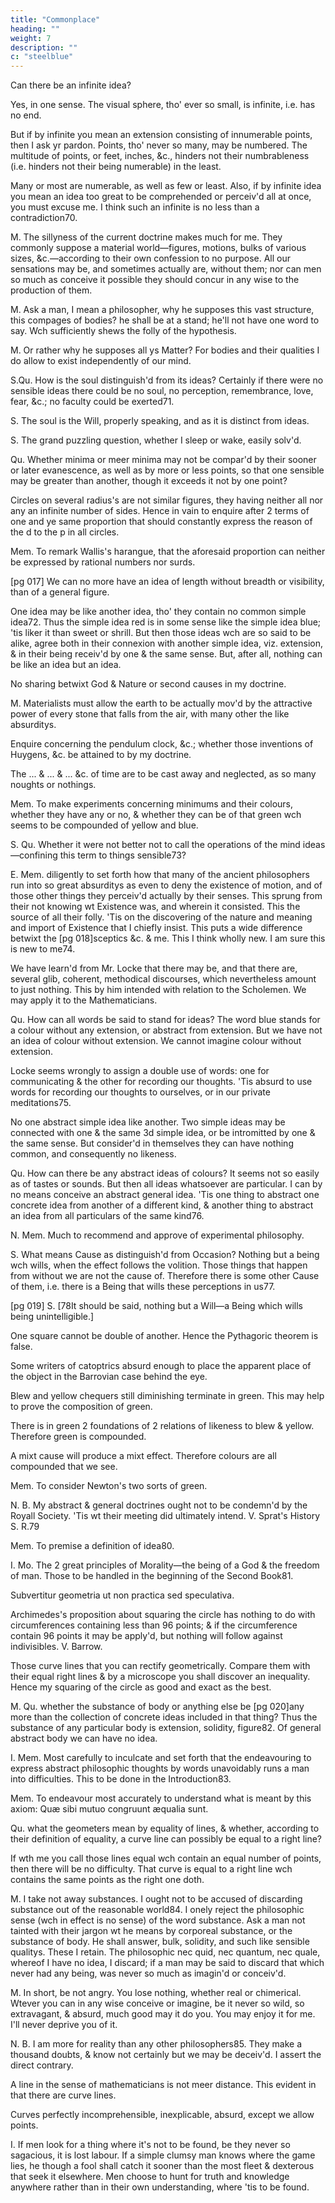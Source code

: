 ```yaml
---
title: "Commonplace"
heading: ""
weight: 7
description: ""
c: "steelblue"
---
```



Can there be an infinite idea?

Yes, in one sense. The visual sphere, tho' ever so small, is infinite, i.e. has no end.

But if by infinite you mean an extension consisting of innumerable points, then I ask yr pardon. Points, tho' never so many, may be numbered. The multitude of points, or feet, inches, &c., hinders not their numbrableness (i.e. hinders not their being numerable) in the least. 

Many or most are numerable, as well as few or least. Also, if by infinite idea you mean an idea too great to be comprehended or perceiv'd all at once, you must excuse me. I think such an infinite is no less than a contradiction70.


M. The sillyness of the current doctrine makes much for me. They commonly suppose a material world—figures, motions, bulks of various sizes, &c.—according to their own confession to no purpose. All our sensations may be, and sometimes actually are, without them; nor can men so much as conceive it possible they should concur in any wise to the production of them.

M. Ask a man, I mean a philosopher, why he supposes this vast structure, this compages of bodies? he shall be at a stand; he'll not have one word to say. Wch sufficiently shews the folly of the hypothesis.

M. Or rather why he supposes all ys Matter? For bodies and their qualities I do allow to exist independently of our mind.

S.Qu. How is the soul distinguish'd from its ideas? Certainly if there were no sensible ideas there could be no soul, no perception, remembrance, love, fear, &c.; no faculty could be exerted71.

S.
The soul is the Will, properly speaking, and as it is distinct from ideas.

S.
The grand puzzling question, whether I sleep or wake, easily solv'd.

Qu. Whether minima or meer minima may not be compar'd by their sooner or later evanescence, as well as by more or less points, so that one sensible may be greater than another, though it exceeds it not by one point?

Circles on several radius's are not similar figures, they having neither all nor any an infinite number of sides. Hence in vain to enquire after 2 terms of one and ye same proportion that should constantly express the reason of the d to the p in all circles.

Mem. To remark Wallis's harangue, that the aforesaid proportion can neither be expressed by rational numbers nor surds.

[pg 017]
We can no more have an idea of length without breadth or visibility, than of a general figure.

One idea may be like another idea, tho' they contain no common simple idea72. Thus the simple idea red is in some sense like the simple idea blue; 'tis liker it than sweet or shrill. But then those ideas wch are so said to be alike, agree both in their connexion with another simple idea, viz. extension, & in their being receiv'd by one & the same sense. But, after all, nothing can be like an idea but an idea.

No sharing betwixt God & Nature or second causes in my doctrine.

M.
Materialists must allow the earth to be actually mov'd by the attractive power of every stone that falls from the air, with many other the like absurditys.

Enquire concerning the pendulum clock, &c.; whether those inventions of Huygens, &c. be attained to by my doctrine.

The ... & ... & ... &c. of time are to be cast away and neglected, as so many noughts or nothings.

Mem. To make experiments concerning minimums and their colours, whether they have any or no, & whether they can be of that green wch seems to be compounded of yellow and blue.

S.
Qu. Whether it were not better not to call the operations of the mind ideas—confining this term to things sensible73?

E.
Mem. diligently to set forth how that many of the ancient philosophers run into so great absurditys as even to deny the existence of motion, and of those other things they perceiv'd actually by their senses. This sprung from their not knowing wt Existence was, and wherein it consisted. This the source of all their folly. 'Tis on the discovering of the nature and meaning and import of Existence that I chiefly insist. This puts a wide difference betwixt the [pg 018]sceptics &c. & me. This I think wholly new. I am sure this is new to me74.

We have learn'd from Mr. Locke that there may be, and that there are, several glib, coherent, methodical discourses, which nevertheless amount to just nothing. This by him intended with relation to the Scholemen. We may apply it to the Mathematicians.

Qu. How can all words be said to stand for ideas? The word blue stands for a colour without any extension, or abstract from extension. But we have not an idea of colour without extension. We cannot imagine colour without extension.

Locke seems wrongly to assign a double use of words: one for communicating & the other for recording our thoughts. 'Tis absurd to use words for recording our thoughts to ourselves, or in our private meditations75.

No one abstract simple idea like another. Two simple ideas may be connected with one & the same 3d simple idea, or be intromitted by one & the same sense. But consider'd in themselves they can have nothing common, and consequently no likeness.

Qu. How can there be any abstract ideas of colours? It seems not so easily as of tastes or sounds. But then all ideas whatsoever are particular. I can by no means conceive an abstract general idea. 'Tis one thing to abstract one concrete idea from another of a different kind, & another thing to abstract an idea from all particulars of the same kind76.

N.
Mem. Much to recommend and approve of experimental philosophy.

S.
What means Cause as distinguish'd from Occasion? Nothing but a being wch wills, when the effect follows the volition. Those things that happen from without we are not the cause of. Therefore there is some other Cause of them, i.e. there is a Being that wills these perceptions in us77.

[pg 019]
S.
[78It should be said, nothing but a Will—a Being which wills being unintelligible.]

One square cannot be double of another. Hence the Pythagoric theorem is false.

Some writers of catoptrics absurd enough to place the apparent place of the object in the Barrovian case behind the eye.

Blew and yellow chequers still diminishing terminate in green. This may help to prove the composition of green.

There is in green 2 foundations of 2 relations of likeness to blew & yellow. Therefore green is compounded.

A mixt cause will produce a mixt effect. Therefore colours are all compounded that we see.

Mem. To consider Newton's two sorts of green.

N. B. My abstract & general doctrines ought not to be condemn'd by the Royall Society. 'Tis wt their meeting did ultimately intend. V. Sprat's History S. R.79

Mem. To premise a definition of idea80.

I. Mo.
The 2 great principles of Morality—the being of a God & the freedom of man. Those to be handled in the beginning of the Second Book81.

Subvertitur geometria ut non practica sed speculativa.

Archimedes's proposition about squaring the circle has nothing to do with circumferences containing less than 96 points; & if the circumference contain 96 points it may be apply'd, but nothing will follow against indivisibles. V. Barrow.

Those curve lines that you can rectify geometrically. Compare them with their equal right lines & by a microscope you shall discover an inequality. Hence my squaring of the circle as good and exact as the best.

M.
Qu. whether the substance of body or anything else be [pg 020]any more than the collection of concrete ideas included in that thing? Thus the substance of any particular body is extension, solidity, figure82. Of general abstract body we can have no idea.

I.
Mem. Most carefully to inculcate and set forth that the endeavouring to express abstract philosophic thoughts by words unavoidably runs a man into difficulties. This to be done in the Introduction83.

Mem. To endeavour most accurately to understand what is meant by this axiom: Quæ sibi mutuo congruunt æqualia sunt.

Qu. what the geometers mean by equality of lines, & whether, according to their definition of equality, a curve line can possibly be equal to a right line?

If wth me you call those lines equal wch contain an equal number of points, then there will be no difficulty. That curve is equal to a right line wch contains the same points as the right one doth.

M.
I take not away substances. I ought not to be accused of discarding substance out of the reasonable world84. I onely reject the philosophic sense (wch in effect is no sense) of the word substance. Ask a man not tainted with their jargon wt he means by corporeal substance, or the substance of body. He shall answer, bulk, solidity, and such like sensible qualitys. These I retain. The philosophic nec quid, nec quantum, nec quale, whereof I have no idea, I discard; if a man may be said to discard that which never had any being, was never so much as imagin'd or conceiv'd.

M.
In short, be not angry. You lose nothing, whether real or chimerical. Wtever you can in any wise conceive or imagine, be it never so wild, so extravagant, & absurd, much good may it do you. You may enjoy it for me. I'll never deprive you of it.

N. B. I am more for reality than any other philosophers85. They make a thousand doubts, & know not certainly but we may be deceiv'd. I assert the direct contrary.

A line in the sense of mathematicians is not meer distance. This evident in that there are curve lines.

Curves perfectly incomprehensible, inexplicable, absurd, except we allow points.

I.
If men look for a thing where it's not to be found, be they never so sagacious, it is lost labour. If a simple clumsy man knows where the game lies, he though a fool shall catch it sooner than the most fleet & dexterous that seek it elsewhere. Men choose to hunt for truth and knowledge anywhere rather than in their own understanding, where 'tis to be found.


